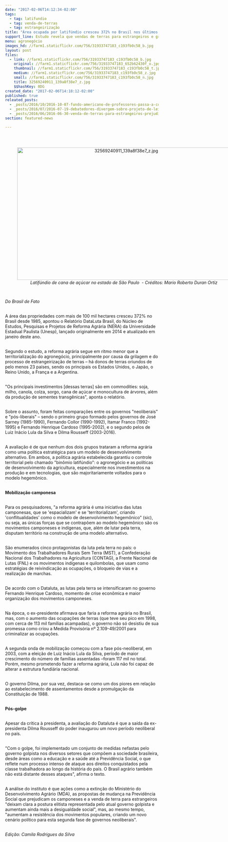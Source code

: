 ```yaml
---
date: "2017-02-06T14:12:34-02:00"
tags:
  - tag: latifundio
  - tag: venda-de-terras
  - tag: estrangeirização
title: "Área ocupada por latifúndio cresceu 372% no Brasil nos últimos 30 anos"
support_line: Estudo revela que vendas de terras para estrangeiros e grilagem são os principais motivos da concentração fundiária
menu: agronegócio
images_hd: //farm1.staticflickr.com/756/31933747183_c193fb0c58_b.jpg
layout: post
files:
  - link: //farm1.staticflickr.com/756/31933747183_c193fb0c58_b.jpg
    original: //farm1.staticflickr.com/756/31933747183_652b62430f_o.jpg
    thumbnail: //farm1.staticflickr.com/756/31933747183_c193fb0c58_t.jpg
    medium: //farm1.staticflickr.com/756/31933747183_c193fb0c58_z.jpg
    small: //farm1.staticflickr.com/756/31933747183_c193fb0c58_n.jpg
    title: 32569240911_139a8f38e7_z.jpg
    $$hashKey: 0DG
created_date: "2017-02-06T14:18:12-02:00"
published: true
releated_posts:
  - _posts/2016/10/2016-10-07-fundo-americano-de-professores-passa-a-controlar-270-mil-hectares-no-brasil.md
  - _posts/2016/07/2016-07-19-debatedores-divergem-sobre-projeto-de-lei-que-regula-compra-de-terras-por-estrangeiros.md
  - _posts/2016/06/2016-06-30-venda-de-terras-para-estrangeiros-prejudica-a-soberania-nacional-e-dificulta-acesso-a-terra-avaliam-especialistas.md
section: featured-news

---
```

<p>&nbsp;</p>

<div style="text-align:center">
<figure class="image" style="display:inline-block"><img alt="32569240911_139a8f38e7_z.jpg" height="435" src="//farm1.staticflickr.com/756/31933747183_c193fb0c58_b.jpg" width="700" />
<figcaption><em>Latif&uacute;ndio de cana de a&ccedil;&uacute;car no estado de S&atilde;o Paulo &nbsp;- Cr&eacute;ditos: Mario Roberto Duran Ortiz</em></figcaption>
</figure>
</div>

<p><br />
<em>Do&nbsp;Brasil de Fato</em></p>

<p><br />
A área das propriedades com mais de 100 mil hectares cresceu 372% no Brasil desde 1985, apontou o Relat&oacute;rio DataLuta Brasil, do N&uacute;cleo de Estudos, Pesquisas e Projetos de Reforma Agr&aacute;ria (NERA) da Universidade Estadual Paulista (Unesp), lan&ccedil;ado originalmente em 2014 e atualizado em janeiro deste ano.</p>

<p><br />
Segundo o estudo, a reforma agr&aacute;ria segue em ritmo menor que a territorialização do agronegócio, principalmente por causa da grilagem e do processo de estrangeirização de terras &ndash; h&aacute; donos de terras oriundos de pelo menos 23 pa&iacute;ses, sendo os principais os Estados Unidos, o Jap&atilde;o, o Reino Unido, a Fran&ccedil;a e a Argentina.</p>

<p><br />
&quot;Os principais investimentos [dessas terras] são em commodities: soja, milho, canola, colza, sorgo, cana de açúcar e monocultura de árvores, além da produção de sementes transgênicas&quot;, aponta o relat&oacute;rio. &nbsp;&nbsp;</p>

<p><br />
Sobre o assunto, foram feitas compara&ccedil;&otilde;es entre os governos &quot;neoliberais&quot; e &quot;p&oacute;s-liberais&quot; &ndash; sendo o primeiro grupo formado pelos governos de Jos&eacute; Sarney (1985-1990), Fernando Collor (1990-1992), Itamar Franco (1992-1995) e Fernando Henrique Cardoso (1995-2002), e o segundo pelos de Luiz In&aacute;cio Lula da Silva e Dilma Rousseff (2003-2016). &nbsp; &nbsp; &nbsp;</p>

<p><br />
A avalia&ccedil;&atilde;o &eacute; de que nenhum dos dois grupos trataram a reforma agrária como uma política estratégica para um modelo de desenvolvimento alternativo. Em ambos, a pol&iacute;tica agr&aacute;ria estabelecida garantiu o controle territorial pelo chamado &quot;bin&ocirc;mio latif&uacute;ndio&quot;: o agronegócio e as políticas de desenvolvimento da agricultura, especialmente nos investimentos na produção e em tecnologias, que são majoritariamente voltados para o modelo hegemônico.</p>

<p><br />
<strong>Mobiliza&ccedil;&atilde;o camponesa</strong></p>

<p><br />
Para os pesquisadores, &quot;a reforma agrária é uma iniciativa das lutas camponesas, que se &#39;espacializam&#39; e se &#39;territorializam&#39;, criando &#39;conflitualidades&#39; como o modelo de desenvolvimento hegemônico&quot; (sic), ou seja, as únicas forças que se contrapõem ao modelo hegemônico são os movimentos camponeses e indígenas, que, al&eacute;m de lutar pela terra, disputam território na construção de uma modelo alternativo.</p>

<p><br />
S&atilde;o enumerados cinco protagonistas da luta pela terra no pa&iacute;s: o Movimento dos Trabalhadores Rurais Sem Terra (MST), a Confederação Nacional dos Trabalhadores na Agricultura (CONTAG), a Frente Nacional de Lutas (FNL) e os movimentos indígenas e quilombolas, que usam como estrat&eacute;gias de reivindica&ccedil;&atilde;o as ocupa&ccedil;&otilde;es, o bloqueio de vias e a realiza&ccedil;&atilde;o de marchas.</p>

<p><br />
De acordo com o Dataluta, as lutas pela terra se intensificaram no governo Fernando Henrique Cardoso, momento de crise econômica e maior organização dos movimentos camponeses.</p>

<p><br />
Na &eacute;poca, o ex-presidente afirmava que faria a reforma agrária no Brasil, mas, com o aumento das ocupações de terras (que teve seu pico em 1998, com cerca de 113 mil fam&iacute;lias acampadas), o governo n&atilde;o s&oacute; desistiu de sua promessa como criou a Medida Provisória n&ordm; 2.109-49/2001 para criminalizar as ocupações.</p>

<p><br />
A segunda onda de mobiliza&ccedil;&atilde;o começou com a fase pós-neoliberal, em 2003, com a eleição de Luiz Inácio Lula da Silva, per&iacute;odo de maior crescimento do n&uacute;mero de fam&iacute;lias assentadas &ndash;foram 117 mil no total. Por&eacute;m, mesmo prometendo fazer a reforma agrária, Lula n&atilde;o foi capaz de alterar a estrutura fundiária nacional.</p>

<p><br />
O governo Dilma, por sua vez, destaca-se como um dos piores em rela&ccedil;&atilde;o ao estabelecimento de assentamentos desde a promulgação da Constituição de 1988.&nbsp;</p>

<p><br />
<strong>P&oacute;s-golpe &nbsp; &nbsp; &nbsp; &nbsp; &nbsp; &nbsp; &nbsp; &nbsp; &nbsp; &nbsp; &nbsp;&nbsp;</strong></p>

<p><br />
Apesar da cr&iacute;tica &agrave; presidenta, a avalia&ccedil;&atilde;o do Dataluta &eacute; que a sa&iacute;da da ex-presidenta Dilma Rousseff do poder inaugurou um novo per&iacute;odo neoliberal no pa&iacute;s.</p>

<p><br />
&quot;Com o golpe, foi implementado um conjunto de medidas nefastas pelo governo golpista nos diversos setores que compõem a sociedade brasileira, desde áreas como a educação e a saúde até a Previdência Social, o que reflete num processo intenso de ataque aos direitos conquistados pela classe trabalhadora ao longo da história do país. O Brasil agrário também não está distante desses ataques&quot;, afirma o texto.</p>

<p><br />
A an&aacute;lise do instituto &eacute; que a&ccedil;&otilde;es como a extinção do Ministério do Desenvolvimento Agrário (MDA), as propostas de mudan&ccedil;a na Previd&ecirc;ncia Social que prejudicam os camponeses e a venda de terra para estrangeiros &quot;deixam clara a postura elitista representada pelo atual governo golpista e aumentam ainda mais a desigualdade social&quot;, mas, ao mesmo tempo, &quot;aumentam a resistência dos movimentos populares, criando um novo cenário político para esta segunda fase de governos neoliberais&quot;.</p>

<p><br />
<em>Edi&ccedil;&atilde;o: Camila Rodrigues da Silva</em></p>
